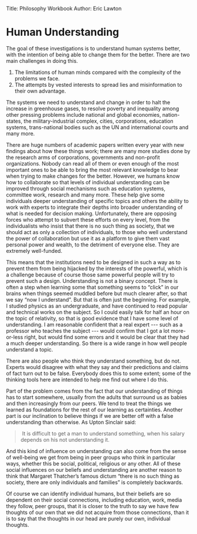 Title: Philosophy Workbook
Author: Eric Lawton

# Human Understanding #
The goal of these investigations is to understand human systems better, with the intention of being able to change them for the better.
There are two main challenges in doing this.
1. The limitations of human minds compared with the complexity of the problems we face.
1. The attempts by vested interests to spread lies and misinformation to their own advantage.

The systems we need to understand and change in order to halt the increase in greenhouse gases, to resolve poverty and inequality among other pressing problems include national and global economies, nation-states, the military-industrial complex, cities, corporations, education systems, trans-national bodies such as the UN and international courts and many more.

There are huge numbers of academic papers written every year with new findings about how these things work; there are many more studies done by the research arms of corporations, governments and non-profit organizations. Nobody can read all of them or even enough of the most important ones to be able to bring the most relevant knowledge to bear when trying to make changes for the better.
However, we humans know how to collaborate so that levels of individual understanding can be improved through social mechanisms such as education systems, committee work, research and many more. These help give some individuals deeper understanding of specific topics and others the ability to work with experts to integrate their depths into broader understanding of what is needed for decision making.
Unfortunately, there are opposing forces who attempt to subvert these efforts on every level, from the individualists who insist that there is no such thing as society, that we should act as only a collection of individuals, to those who well understand the power of collaboration but use it as a platform to give them vast personal power and wealth, to the detriment of everyone else. They are extremely well-funded.

This means that the institutions need to be designed in such a way as to prevent them from being hijacked by the interests of the powerful, which is a challenge because of course those same powerful people will try to prevent such a design.
Understanding is not a binary concept. There is often a step when learning some that something seems to “click” in our brains when things seemed muddled before but much clearer after, so that we say “now I understand”. But that is often just the beginning. For example, I studied physics as an undergraduate, and have continued to read popular and technical works on the subject. So I could easily talk for half an hour on the topic of relativity, so that is good evidence that I have some level of understanding. I am reasonable confident that a real expert --- such as a professor who teaches the subject --- would confirm that I got a lot more-or-less right, but would find some errors and it would be clear that they had a much deeper understanding. So there is a wide range in how well people understand a topic.

There are also people who think they understand something, but do not. Experts would disagree with what they say and their predictions and claims of fact turn out to be false. Everybody does this to some extent; some of the thinking tools here are intended to help me find out where I do this.

Part of the problem comes from the fact that our understanding of things has to start somewhere, usually from the adults that surround us as babies and then increasingly from our peers. We tend to treat the things we learned as foundations for the rest of our learning as certainties.
Another part is our inclination to believe things if we are better off with a false understanding than otherwise. As Upton Sinclair said:
> It is difficult to get a man to understand something, when his salary depends on his not understanding it.

And this kind of influence on understanding can also come from the sense of well-being we get from being in peer groups who think in particular ways, whether this be social, political, religious or any other.
All of these social influences on our beliefs and understanding are another reason to think that Margaret Thatcher’s famous dictum “there is no such thing as society, there are only individuals and families” is completely backwards.

Of course we can identify individual humans, but their beliefs are so dependent on their social connections, including education, work, media they follow, peer groups, that it is closer to the truth to say we have few thoughts of our own that we did not acquire from those connections, than it is to say that the thoughts in our head are purely our own, individual thoughts.  
